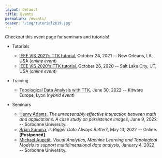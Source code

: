 ```yaml
---
layout: default
title: Events
permalink: /events/
teaser: '/img/tutorial2019.jpg'
---
```


Checkout this event page for seminars and tutorials!


- Tutorials
  - [IEEE VIS 2021's TTK tutorial](https://topology-tool-kit.github.io/ieeeVis2021Tutorial.html), October 24, 2021 -- New Orleans, LA, USA (*online event*)
  - [IEEE VIS 2020's TTK tutorial](https://topology-tool-kit.github.io/ieeeVis2020Tutorial.html), October 26, 2020 -- Salt Lake City, UT, USA (*online event*)

- Training 
  - [Topological Data Analysis with TTK](https://www.kitware.eu/topological-data-analysis-with-ttk-training/), June 30, 2022 -- Kitware Europe, Lyon (*hybrid event*)
  
- Seminars
  - <a href='../seminars/index.html#adams22'>Henry Adams</a>,
  *The unreasonably effective interaction between math and
applications: A case study on persistence images*, June 9, 2022 -- Sorbonne University.
  - <a href='../seminars/index.html#summa22'>Brian Summa</a>,
  *Is Bigger Data Always Better?*, May 13, 2022 -- Online. <b>[Postponed]</b>
  - <a href='../seminars/index.html#aupetit22'>Michael Aupetit</a>,
  *Visual Analytics, Machine Learning and Topological Models to support 
multidimensional data analysis*, January 4, 2022 -- Sorbonne University.
<!-- - Training -->

